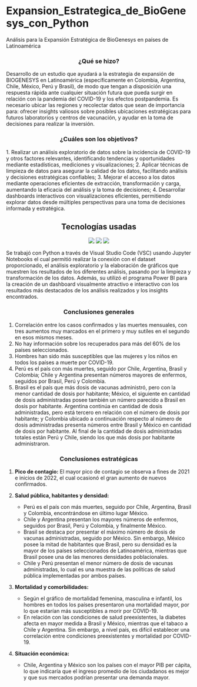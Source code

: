 # Expansion_Estrategica_de_BioGenesys_con_Python
Análisis para la Expansión Estratégica de BioGenesys en países de Latinoamérica

<h3 align="center">¿Qué se hizo?</h3>
Desarrollo de un estudio que ayudará a la estrategia de expansión de BIOGENESYS en Latinoamérica (específicamente en Colombia, Argentina, Chile, México, Perú y Brasil), de modo que tengan a disposición una respuesta rápida ante cualquier situación futura que pueda surgir en relación con la pandemia del COVID-19 y los efectos postpandemia. Es necesario ubicar las regiones y recolectar datos que sean de importancia para: ofrecer insights valiosos sobre posibles ubicaciones estratégicas para futuros laboratorios y centros de vacunación, y ayudar en la toma de decisiones para realizar la inversión. 

<h3 align="center">¿Cuáles son los objetivos?</h3>
1. Realizar un análisis exploratorio de datos sobre la incidencia de COVID-19 y otros factores relevantes, identificando tendencias y oportunidades mediante estadísticas, mediciones y visualizaciones; 
2. Aplicar técnicas de limpieza de datos para asegurar la calidad de los datos, facilitando análisis y decisiones estratégicas confiables; 
3. Mejorar el acceso a los datos mediante operaciones eficientes de extracción, transformación y carga, aumentando la eficacia del análisis y la toma de decisiones;
4. Desarrollar dashboards interactivos con visualizaciones eficientes, permitiendo explorar datos desde múltiples perspectivas para una toma de decisiones informada y estratégica.

## <h2 align="center"> Tecnologías usadas </h2>
<p align="center">
  <img src="https://img.shields.io/badge/Python-3776AB?style=for-the-badge&logo=python&logoColor=white" />
   <img src="https://img.shields.io/badge/Power%20BI-F2C811?style=for-the-badge&logo=powerbi&logoColor=black" />
   <img src="https://img.shields.io/badge/VS%20Code-007ACC?style=for-the-badge&logo=visualstudiocode&logoColor=white" />
</p>

Se trabajó con Python a través de Visual Studio Code (VSC) usando Jupyter Notebooks el cual permitió realizar la conexión con el dataset proporcionado, el análisis exploratorio y la elaboración de gráficos que muestren los resultados de los diferentes análisis, pasando por la limpieza y transformación de los datos. Además, su utilizó el programa Power BI para la creación de un dashboard visualmente atractivo e interactivo con los resultados más destacados de los análisis realizados y los insights encontrados.

<h3 align="center">Conclusiones generales</h3>

1. Correlación entre los casos confirmados y las muertes mensuales, con tres aumentos muy marcados en el primero y muy sutiles en el segundo en esos mismos meses.
2. No hay información sobre los recuperados para más del 60% de los países seleccionados.
3. Hombres han sido más susceptibles que las mujeres y los niños en todos los países a muerte por COVID-19.
4. Perú es el país con más muertes, seguido por Chile, Argentina, Brasil y Colombia; Chile y Argentina presentan números mayores de enfermos, seguidos por Brasil, Perú y Colombia.
5. Brasil es el país que más dosis de vacunas administró, pero con la menor cantidad de dosis por habitante; México, el siguiente en cantidad de dosis administradas posee también un número parecido a Brasil en dosis por habitante. Argentina continúa en cantidad de dosis administradas, pero está tercero en relación con el número de dosis por habitante; y Colombia ubicado a continuación respecto al número de dosis administradas presenta números entre Brasil y México en cantidad de dosis por habitante. Al final de la cantidad de dosis administradas totales están Perú y Chile, siendo los que más dosis por habitante administraron.


<h3 align="center">Conclusiones estratégicas</h3>  

1. **Pico de contagio:** El mayor pico de contagio se observa a fines de 2021 e inicios de 2022, el cual ocasionó el gran aumento de nuevos confirmados.  

2. **Salud pública, habitantes y densidad:**  
   - Perú es el país con más muertes, seguido por Chile, Argentina, Brasil y Colombia, encontrándose en último lugar México.  
   - Chile y Argentina presentan los mayores números de enfermos, seguidos por Brasil, Perú y Colombia, y finalmente México.  
   - Brasil se destaca por presentar el máximo número de dosis de vacunas administradas, seguido por México. Sin embargo, México posee la mitad de habitantes que Brasil, pero su densidad es la mayor de los países seleccionados de Latinoamérica, mientras que Brasil posee una de las menores densidades poblacionales.  
   - Chile y Perú presentan el menor número de dosis de vacunas administradas, lo cual es una muestra de las políticas de salud pública implementadas por ambos países.  

3. **Mortalidad y comorbilidades:**  
   - Según el gráfico de mortalidad femenina, masculina e infantil, los hombres en todos los países presentaron una mortalidad mayor, por lo que estarían más susceptibles a morir por COVID-19.  
   - En relación con las condiciones de salud preexistentes, la diabetes afecta en mayor medida a Brasil y México, mientras que el tabaco a Chile y Argentina. Sin embargo, a nivel país, es difícil establecer una correlación entre condiciones preexistentes y mortalidad por COVID-19.  

4. **Situación económica:**  
   - Chile, Argentina y México son los países con el mayor PIB per cápita, lo que indicaría que el ingreso promedio de los ciudadanos es mejor y que sus mercados podrían presentar una demanda mayor.  
